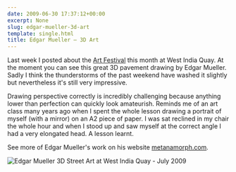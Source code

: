 ```yaml
---
date: 2009-06-30 17:37:12+00:00
excerpt: None
slug: edgar-mueller-3d-art
template: single.html
title: Edgar Mueller – 3D Art
---
```


Last week I posted about the [Art Festival](/2009/06/21/giant-robots-and-art/) this month at West India Quay. At the moment you can see this great 3D pavement drawing by Edgar Mueller. Sadly I think the thunderstorms of the past weekend have washed it slightly but nevertheless it's still very impressive.

Drawing perspective correctly is incredibly challenging because anything lower than perfection can quickly look amateurish. Reminds me of an art class many years ago when I spent the whole lesson drawing a portrait of myself (with a mirror) on an A2 piece of paper. I was sat reclined in my chair the whole hour and when I stood up and saw myself at the correct angle I had a very elongated head. A lesson learnt.

See more of Edgar Mueller's work on his website [metanamorph.com](http://www.metanamorph.com/).

![Edgar Mueller 3D Street Art at West India Quay - July 2009](/images/blog/west-india-illusion.jpg)
